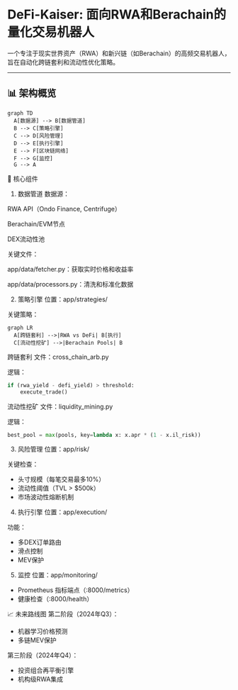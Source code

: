 # DeFi-Kaiser: 面向RWA和Berachain的量化交易机器人

一个专注于现实世界资产（RWA）和新兴链（如Berachain）的高频交易机器人，旨在自动化跨链套利和流动性优化策略。

---

## 📊 架构概览

```mermaid
graph TD
  A[数据源] --> B[数据管道]
  B --> C[策略引擎]
  C --> D[风险管理]
  D --> E[执行引擎]
  E --> F[区块链网络]
  F --> G[监控]
  G --> A
```

🧩 核心组件
1. 数据管道
数据源：

RWA API（Ondo Finance, Centrifuge）

Berachain/EVM节点

DEX流动性池

关键文件：

app/data/fetcher.py：获取实时价格和收益率

app/data/processors.py：清洗和标准化数据

2. 策略引擎
位置：app/strategies/

关键策略：

```mermaid
graph LR
  A[跨链套利] -->|RWA vs DeFi| B[执行]
  C[流动性挖矿] -->|Berachain Pools| B
```

跨链套利
文件：cross_chain_arb.py

逻辑：
```python
if (rwa_yield - defi_yield) > threshold:
    execute_trade()
```

流动性挖矿
文件：liquidity_mining.py

逻辑：
```python
best_pool = max(pools, key=lambda x: x.apr * (1 - x.il_risk))
```

3. 风险管理
位置：app/risk/

关键检查：
* 头寸规模（每笔交易最多10%）
* 流动性阈值（TVL > $500k）
* 市场波动性熔断机制

4. 执行引擎
位置：app/execution/

功能：

* 多DEX订单路由
* 滑点控制
* MEV保护

5. 监控
位置：app/monitoring/

* Prometheus 指标端点（:8000/metrics）
* 健康检查（:8000/health）



📈 未来路线图
第二阶段（2024年Q3）：

* 机器学习价格预测
* 多链MEV保护

第三阶段（2024年Q4）：

* 投资组合再平衡引擎
* 机构级RWA集成
